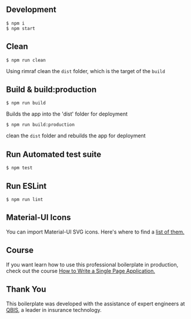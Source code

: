 ## Development
```
$ npm i
$ npm start
```
## Clean
```
$ npm run clean
```
Using rimraf clean the `dist` folder, which is the target of the `build`

## Build & build:production
```
$ npm run build
```
Builds the app into the 'dist' folder for deployment
```
$ npm run build:production
```
clean the `dist` folder and rebuilds the app for deployment

## Run Automated test suite
```
$ npm test
```

## Run ESLint
```
$ npm run lint
```

## Material-UI Icons

You can import Material-UI SVG icons.  Here's where to find a [list of them.](https://github.com/callemall/material-ui/tree/master/src/svg-icons)


## Course

If you want learn how to use this professional boilerplate in production, check out the
course [How to Write a Single Page Application.](http://www.singlepageapplication.com)


## Thank You

This boilerplate was developed with the assistance of expert engineers at <a href="https://www.qbisins.com/" target="_blank">QBIS</a>, a leader in insurance technology.

